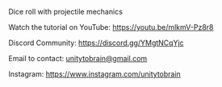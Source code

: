 Dice roll with projectile mechanics

Watch the tutorial on YouTube:
https://youtu.be/mlkmV-Pz8r8

Discord Community:
https://discord.gg/YMgtNCqYjc

Email to contact:
unitytobrain@gmail.com

Instagram:
https://www.instagram.com/unitytobrain
